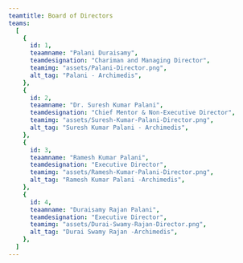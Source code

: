 ```yaml
---
teamtitle: Board of Directors
teams: 
  [
    {
      id: 1,
      teaamname: "Palani Duraisamy",
      teamdesignation: "Chariman and Managing Director",
      teamimg: "assets/Palani-Director.png",
      alt_tag: "Palani - Archimedis",
    },
    {
      id: 2,
      teaamname: "Dr. Suresh Kumar Palani",
      teamdesignation: "Chief Mentor & Non-Executive Director",
      teamimg: "assets/Suresh-Kumar-Palani-Director.png",
      alt_tag: "Suresh Kumar Palani - Archimedis",
    },
    {
      id: 3,
      teaamname: "Ramesh Kumar Palani",
      teamdesignation: "Executive Director",
      teamimg: "assets/Ramesh-Kumar-Palani-Director.png",
      alt_tag: "Ramesh Kumar Palani -Archimedis",
    },
    {
      id: 4,
      teaamname: "Duraisamy Rajan Palani",
      teamdesignation: "Executive Director",
      teamimg: "assets/Durai-Swamy-Rajan-Director.png",
      alt_tag: "Durai Swamy Rajan -Archimedis",
    },
  ]
---
```

